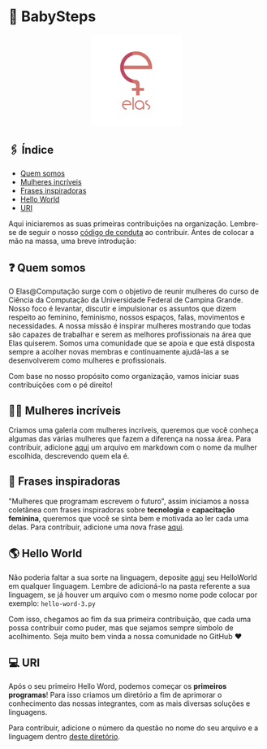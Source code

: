 # 👶 BabySteps

<p  align="center">
<img  src="./assets/logo-elas.png"  heigth="80"  width="180"/>
<p/>

## :paperclips: Índice
- [Quem somos](#question-Quem-somos)
- [Mulheres incríveis](#woman_technologist-Mulheres-incríveis)
- [Frases inspiradoras](#scroll-Frases-inspiradoras)
- [Hello World](#earth_americas-Hello-World)
- [URI](#computer-URI)

Aqui iniciaremos as suas primeiras contribuições na organização. Lembre-se de seguir o nosso [código de conduta](https://github.com/elasComputacao/Site/blob/master/codigo-de-conduta.md) ao contribuir. Antes de colocar a mão na massa, uma breve introdução:

## :question: **Quem somos**
O Elas@Computação surge com o objetivo de reunir mulheres do curso de Ciência da Computação da Universidade Federal de Campina Grande. Nosso foco é levantar, discutir e impulsionar os assuntos que dizem respeito ao feminino, feminismo, nossos espaços, falas, movimentos e necessidades. A nossa missão é inspirar mulheres mostrando que todas são capazes de trabalhar e serem as melhores profissionais na área que Elas quiserem. Somos uma comunidade que se apoia e que está disposta sempre a acolher novas membras e continuamente ajudá-las a se desenvolverem como mulheres e profissionais.

Com base no nosso propósito como organização, vamos iniciar suas contribuições com o pé direito!

## :woman_technologist: Mulheres incríveis
Criamos uma galeria com mulheres incríveis, queremos que você conheça algumas das várias mulheres que fazem a diferença na nossa área.
Para contribuir, adicione [aqui](galeria) um arquivo em markdown com o nome da mulher escolhida, descrevendo quem ela é.

## :scroll: Frases inspiradoras
"Mulheres que programam escrevem o futuro", assim iniciamos a nossa coletânea com frases inspiradoras sobre **tecnologia** e **capacitação feminina**, queremos que você se sinta bem e motivada ao ler cada uma delas. 
Para contribuir, adicione uma nova frase [aqui](Frases.md).

## :earth_americas: Hello World
Não poderia faltar a sua sorte na linguagem, deposite [aqui](HelloWorld) seu HelloWorld em qualquer linguagem. Lembre de adicioná-lo na pasta referente a sua linguagem, se já houver um arquivo com o mesmo nome pode colocar por exemplo: 
` hello-word-3.py `

Com isso, chegamos ao fim da sua primeira contribuição, que cada uma possa contribuir como puder, mas que sejamos sempre símbolo de acolhimento. 
Seja muito bem vinda a nossa comunidade no GitHub ❤️

## :computer: URI
Após o seu primeiro Hello Word, podemos começar os **primeiros programas**! Para isso criamos um diretório a fim de aprimorar o conhecimento das nossas integrantes, com as mais diversas soluções e linguagens. 

Para contribuir, adicione o número da questão no nome do seu arquivo e a linguagem dentro [deste diretório](URI).
